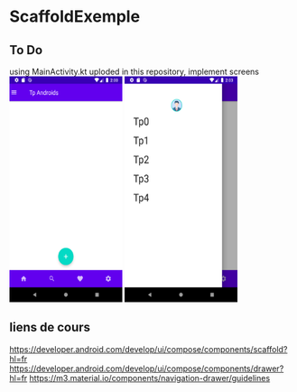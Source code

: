 # ScaffoldExemple
## To Do
using MainActivity.kt uploded in this repository, implement screens  
 <img src="https://github.com/mouniraz/ScaffoldExemple/blob/main/Screenshot_1.png" width="200" height="400" /> 
<img src="https://github.com/mouniraz/ScaffoldExemple/blob/main/Screenshot_2.png" width="200" height="400" />
## liens de cours
https://developer.android.com/develop/ui/compose/components/scaffold?hl=fr
https://developer.android.com/develop/ui/compose/components/drawer?hl=fr 
https://m3.material.io/components/navigation-drawer/guidelines 
